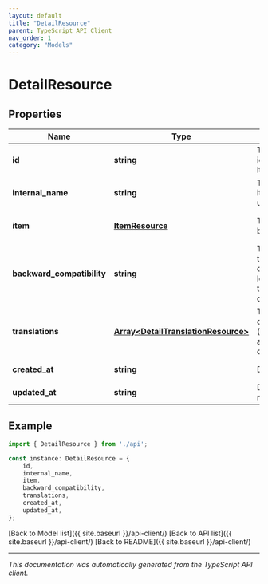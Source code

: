 ```yaml
---
layout: default
title: "DetailResource"
parent: TypeScript API Client
nav_order: 1
category: "Models"
---
```


# DetailResource


## Properties

Name | Type | Description | Notes
------------ | ------------- | ------------- | -------------
**id** | **string** | The unique identifier of the item (GUID) | [default to undefined]
**internal_name** | **string** | The name of the item, it shall only be used internally | [default to undefined]
**item** | [**ItemResource**](ItemResource.md) | The item this detail belongs to | [optional] [default to undefined]
**backward_compatibility** | **string** | The legacy Id when this item corresponds to a legacy item from the MWNF3 database, nullable | [default to undefined]
**translations** | [**Array&lt;DetailTranslationResource&gt;**](DetailTranslationResource.md) | Translations for this detail (internationalization and contextualization) | [optional] [default to undefined]
**created_at** | **string** | Date of creation | [default to undefined]
**updated_at** | **string** | Date of last modification | [default to undefined]

## Example

```typescript
import { DetailResource } from './api';

const instance: DetailResource = {
    id,
    internal_name,
    item,
    backward_compatibility,
    translations,
    created_at,
    updated_at,
};
```

[Back to Model list]({{ site.baseurl }}/api-client/) [Back to API list]({{ site.baseurl }}/api-client/) [Back to README]({{ site.baseurl }}/api-client/)


---

*This documentation was automatically generated from the TypeScript API client.*
